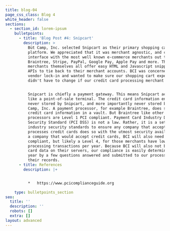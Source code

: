 ```yaml
---
title: blog-04
page_css_class: Blog 4
white_header: false
sections:
  - section_id: lorem-ipsum
    bulletpoints:
      - title: 'Blog Post #4: Snipcart'
        description: >
          Büt Camp, Inc. selected Snipcart as their primary shopping cart
          platform. We appreciated that it was merchant agnostic, and could
          interface with the most well known e-commerce merchants out there like
          Braintree, Stripe, PayPal, Google Pay, Apple Pay and more. The
          merchants themselves all offer easy HTML and Javascript snippets and
          APIs to tie back to their merchant accounts. BCI was concerned about
          vendor lock-in and wanted to make sure our shopping cart experience
          didn't have to change if our credit card processing merchant did.


          Snipcart is chiefly a payment gateway. This means Snipcart acts as
          like a point-of-sale terminal. The credit card information entered os
          never stored by Snipcart, and more importantly never stored by Büt
          Camp, Inc. A payment processor, for example Braintree, does store the
          credit card information in a vault. But Braintree like other
          processors are Level 1 PCI compliant. Payment Card Industry Data
          Security Standard (PCI DSS) is not a law. Rather, it is a set of
          industry security standards to ensure any company that accepts or
          processes credit cards does so with the utmost security available. As
          a company that would accept credit cards, BCI will also need to be PCI
          compliant, but likely a Level 4, for those merchants have lower
          processing transactions per year. Because BCI will also not be storing
          card data on their servers, our compliance is easily determined each
          year by a few questions answered and submitted to our processor for
          their records.
      - title: References
        description: |+


          *   https://www.pcicomplianceguide.org

    type: bulletpoints_section
seo:
  title: ''
  description: ''
  robots: []
  extra: []
layout: advanced
---
```


